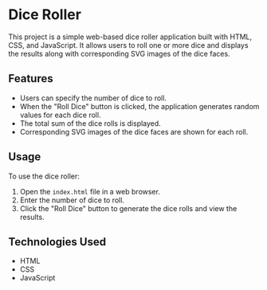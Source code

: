 # Dice Roller

This project is a simple web-based dice roller application built with HTML, CSS, and JavaScript. It allows users to roll one or more dice and displays the results along with corresponding SVG images of the dice faces.

## Features
- Users can specify the number of dice to roll.
- When the "Roll Dice" button is clicked, the application generates random values for each dice roll.
- The total sum of the dice rolls is displayed.
- Corresponding SVG images of the dice faces are shown for each roll.

## Usage
To use the dice roller:
1. Open the `index.html` file in a web browser.
2. Enter the number of dice to roll.
3. Click the "Roll Dice" button to generate the dice rolls and view the results.

## Technologies Used
- HTML
- CSS
- JavaScript

